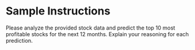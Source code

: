 # Sample Instructions

Please analyze the provided stock data and predict the top 10 most profitable stocks for the next 12 months. Explain your reasoning for each prediction.

